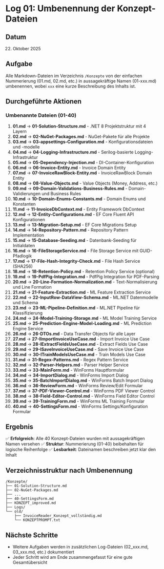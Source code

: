 # Log 01: Umbenennung der Konzept-Dateien

## Datum
22. Oktober 2025

## Aufgabe
Alle Markdown-Dateien im Verzeichnis `/Konzepte` von der einfachen Nummerierung (01.md, 02.md, etc.) in aussagekräftige Namen (01-xxx.md) umbenennen, wobei `xxx` eine kurze Beschreibung des Inhalts ist.

## Durchgeführte Aktionen

### Umbenannte Dateien (01-40)

1. **01.md** → **01-Solution-Structure.md** - .NET 8 Projektstruktur mit 4 Layern
2. **02.md** → **02-NuGet-Packages.md** - NuGet-Pakete für alle Projekte
3. **03.md** → **03-appsettings-Configuration.md** - Konfigurationsdateien und -modelle
4. **04.md** → **04-Logging-Infrastructure.md** - Serilog-basierte Logging-Infrastruktur
5. **05.md** → **05-Dependency-Injection.md** - DI-Container-Konfiguration
6. **06.md** → **06-Invoice-Entity.md** - Invoice Domain Entity
7. **07.md** → **07-InvoiceRawBlock-Entity.md** - InvoiceRawBlock Domain Entity
8. **08.md** → **08-Value-Objects.md** - Value Objects (Money, Address, etc.)
9. **09.md** → **09-Domain-Validations-Business-Rules.md** - Domain-Validierungen und Business Rules
10. **10.md** → **10-Domain-Enums-Constants.md** - Domain Enums und Konstanten
11. **11.md** → **11-InvoiceDbContext.md** - Entity Framework DbContext
12. **12.md** → **12-Entity-Configurations.md** - EF Core Fluent API Konfigurationen
13. **13.md** → **13-Migration-Setup.md** - EF Core Migrations Setup
14. **14.md** → **14-Repository-Pattern.md** - Repository Pattern Implementation
15. **15.md** → **15-Database-Seeding.md** - Datenbank-Seeding für Initialdaten
16. **16.md** → **16-FileStorageService.md** - File Storage Service mit GUID-Pfadlogik
17. **17.md** → **17-File-Hash-Integrity-Check.md** - File Hash Service (SHA256)
18. **18.md** → **18-Retention-Policy.md** - Retention Policy Service (optional)
19. **19.md** → **19-PdfPig-Integration.md** - PdfPig Integration für PDF-Parsing
20. **20.md** → **20-Line-Formation-Normalization.md** - Text-Normalisierung und Line Formation
21. **21.md** → **21-Feature-Extraction.md** - ML Feature Extraction Service
22. **22.md** → **22-InputRow-DataView-Schema.md** - ML.NET Datenmodelle und Schema
23. **23.md** → **23-ML-Pipeline-Definition.md** - ML.NET Pipeline für Klassifizierung
24. **24.md** → **24-Model-Training-Storage.md** - ML Model Training Service
25. **25.md** → **25-Prediction-Engine-Model-Loading.md** - ML Prediction Engine Service
26. **26.md** → **26-DTOs.md** - Data Transfer Objects für alle Layer
27. **27.md** → **27-IImportInvoiceUseCase.md** - Import Invoice Use Case
28. **28.md** → **28-IExtractFieldsUseCase.md** - Extract Fields Use Case
29. **29.md** → **29-ISaveInvoiceUseCase.md** - Save Invoice Use Case
30. **30.md** → **30-ITrainModelsUseCase.md** - Train Models Use Case
31. **31.md** → **31-Regex-Patterns.md** - Regex Pattern Service
32. **32.md** → **32-Parser-Helpers.md** - Parser Helper Service
33. **33.md** → **33-MainForm.md** - WinForms Hauptformular
34. **34.md** → **34-ImportDialog.md** - WinForms Import Dialog
35. **35.md** → **35-BatchImportDialog.md** - WinForms Batch Import Dialog
36. **36.md** → **36-ReviewForm.md** - WinForms Review/Edit Formular
37. **37.md** → **37-PDF-Viewer-Control.md** - WinForms PDF Viewer Control
38. **38.md** → **38-Field-Editor-Control.md** - WinForms Field Editor Control
39. **39.md** → **39-TrainingForm.md** - WinForms ML Training Formular
40. **40.md** → **40-SettingsForm.md** - WinForms Settings/Konfiguration Formular

## Ergebnis

✅ **Erfolgreich**: Alle 40 Konzept-Dateien wurden mit aussagekräftigen Namen versehen
✅ **Struktur**: Nummerierung (01-40) beibehalten für logische Reihenfolge
✅ **Lesbarkeit**: Dateinamen beschreiben jetzt klar den Inhalt

## Verzeichnisstruktur nach Umbenennung

```
/Konzepte/
├── 01-Solution-Structure.md
├── 02-NuGet-Packages.md
├── ...
├── 40-SettingsForm.md
├── KONZEPT_improved.md
├── Logs/
└── old/
    ├── InvoiceReader_Konzept_vollständig.md
    └── KONZEPTPROMPT.txt
```

## Nächste Schritte

- Weitere Aufgaben werden in zusätzlichen Log-Dateien (02_xxx.md, 03_xxx.md, etc.) dokumentiert
- Jeder Schritt wird am Ende zusammengefasst für eine gute Gesamtübersicht

